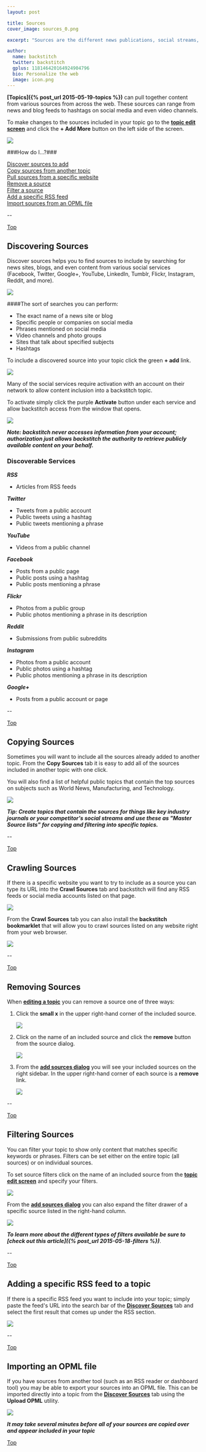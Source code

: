 ```yaml
---
layout: post

title: Sources
cover_image: sources_0.png

excerpt: "Sources are the different news publications, social streams, video channels, and more that your topic selects content from."

author:
  name: backstitch
  twitter: backstitch
  gplus: 118146420164924904796 
  bio: Personalize the web
  image: icon.png
---
```


**[Topics]({% post_url 2015-05-19-topics %})** can pull together content from various sources from across the web.  These sources can range from news and blog feeds to hashtags on social media and even video channels.  

To make changes to the sources included in your topic go to the <a href="/2015/05/19/topics/#EditingTopics" target="_blank"><b>topic edit screen</b></a> and click the **+ Add More** button on the left side of the screen.

<div class="full zoomable"><img src="/images/topics/edit_topic_2.png"></div>

<a name='Top'></a>
###How do I...?###

[Discover sources to add](#DiscoverSources)<br />
[Copy sources from another topic](#CopySources)<br />
[Pull sources from a specific website](#CrawlSources)<br />
[Remove a source](#RemoveSources)<br />
[Filter a source](#FilterSources)<br />
[Add a specific RSS feed](#AddRssFeed)<br />
[Import sources from an OPML file](#ImportOPMLFile)<br />

--

<a name='DiscoverSources'></a>

[Top](#Top)<br />
## Discovering Sources

Discover sources helps you to find sources to include by searching for news sites, blogs, and even content from various social services (Facebook, Twitter, Google+, YouTube, LinkedIn, Tumblr, Flickr, Instagram, Reddit, and more).

<div class="full zoomable"><img src="/images/sources/discover_sources_0.png"></div>

####The sort of searches you can perform:
- The exact name of a news site or blog
- Specific people or companies on social media
- Phrases mentioned on social media
- Video channels and photo groups
- Sites that talk about specified subjects
- Hashtags

To include a discovered source into your topic click the green **+ add** link.

<div class="full zoomable"><img src="/images/sources/discover_sources_1.png"></div>

Many of the social services require activation with an account on their network to allow content inclusion into a backstitch topic.  

To activate simply click the purple **Activate** button under each service and allow backstitch access from the window that opens.

<div class="full zoomable"><img src="/images/sources/authenticate_discover.png"></div>

***Note: backstitch never accesses information from your account; authorization just allows backstitch the authority to retrieve publicly available content on your behalf.***


### Discoverable Services

***RSS***

- Articles from RSS feeds

***Twitter***

- Tweets from a public account
- Public tweets using a hashtag
- Public tweets mentioning a phrase

***YouTube***

- Videos from a public channel

***Facebook***

- Posts from a public page
- Public posts using a hashtag
- Public posts mentioning a phrase

***Flickr***

- Photos from a public group
- Public photos mentioning a phrase in its description

***Reddit***

- Submissions from public subreddits

***Instagram***

- Photos from a public account
- Public photos using a hashtag
- Public photos mentioning a phrase in its description

***Google+***

- Posts from a public account or page

--

<a name='CopySources'></a>

[Top](#Top)<br />
## Copying Sources

Sometimes you will want to include all the sources already added to another topic.  From the **Copy Sources** tab it is easy to add all of the sources included in another topic with one click.  

You will also find a list of helpful public topics that contain the top sources on subjects such as World News, Manufacturing, and Technology.

<div class="full zoomable"><img src="/images/sources/copy_sources_0.png"></div>

***Tip: Create topics that contain the sources for things like key industry journals or your competitor's social streams and use these as "Master Source lists" for copying and filtering into specific topics.***

--

<a name='CrawlSources'></a>

[Top](#Top)<br />
## Crawling Sources

If there is a specific website you want to try to include as a source you can type its URL into the **Crawl Sources** tab and backstitch will find any RSS feeds or social media accounts listed on that page.

<div class="full zoomable"><img src="/images/sources/crawl_sources_0.png"></div>

From the **Crawl Sources** tab you can also install the **backstitch bookmarklet** that will allow you to crawl sources listed on any website right from your web browser.

<div class="full zoomable"><img src="/images/sources/crawl_sources_1.png"></div>

--

<a name='RemoveSources'></a>

[Top](#Top)<br />
## Removing Sources
 When <a href="/2015/05/19/topics/#EditingTopics" target="_blank"><b>editing a topic</b></a> you can remove a source one of three ways:
 
 1. Click the **small x** in the upper right-hand corner of the included source. <div class="full zoomable"><img src="/images/topics/edit_topic_3.png"></div> 
 2. Click on the name of an included source and click the **remove** button from the source dialog. <div class="full zoomable"><img src="/images/sources/remove_sources_0.png"></div>
 
 3. From the **[add sources dialog](#DiscoverSources)** you will see your included sources on the right sidebar.  In the upper right-hand corner of each source is a **remove** link. <div class="full zoomable"><img src="/images/sources/remove_sources_1.png"></div>

--

<a name='FilterSources'></a>

[Top](#Top)<br />
## Filtering Sources

You can filter your topic to show only content that matches specific keywords or phrases.  Filters can be set either on the entire topic (all sources) or on individual sources.  

To set source filters click on the name of an included source from the <a href="/2015/05/19/topics/#EditingTopics" target="_blank"><b>topic edit screen</b></a> and specify your filters.

<div class="full zoomable"><img src="/images/sources/filter_sources_0.png"></div>

From the **[add sources dialog](#DiscoverSources)** you can also expand the filter drawer of a specific source listed in the right-hand column.

<div class="full zoomable"><img src="/images/sources/filter_sources_1.png"></div>

***To learn more about the different types of filters available be sure to **[check out this article]({% post_url 2015-05-18-filters %})*****.

--

<a name='AddRssFeed'></a>

[Top](#Top)<br />
## Adding a specific RSS feed to a topic

If there is a specific RSS feed you want to include into your topic; simply paste the feed's URL into the search bar of the **[Discover Sources](#DiscoverSources)** tab and select the first result that comes up under the RSS section.

<div class="full zoomable"><img src="/images/sources/rss_sources.png"></div>

--

<a name='ImportOPMLFile'></a>

[Top](#Top)<br />
## Importing an OPML file

If you have sources from another tool (such as an RSS reader or dashboard tool) you may be able to export your sources into an OPML file.  This can be imported directly into a topic from the **[Discover Sources](#DiscoverSources)** tab using the **Upload OPML** utility.

<div class="full zoomable"><img src="/images/sources/opml_sources.png"></div>

***It may take several minutes before all of your sources are copied over and appear included in your topic***

[Top](#Top)<br />  